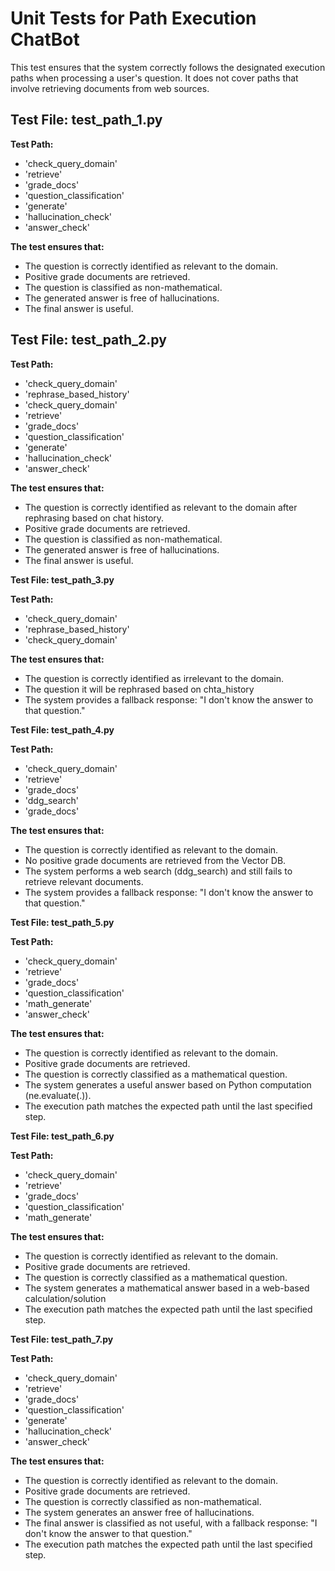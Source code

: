 # Unit Tests for Path Execution ChatBot

This test ensures that the system correctly follows the designated execution paths when processing a user's question. It does not cover paths that involve retrieving documents from web sources.

## Test File: test_path_1.py

**Test Path:**

- 'check_query_domain'
- 'retrieve'
- 'grade_docs'
- 'question_classification'
- 'generate'
- 'hallucination_check'
- 'answer_check'

**The test ensures that:**

- The question is correctly identified as relevant to the domain.
- Positive grade documents are retrieved.
- The question is classified as non-mathematical.
- The generated answer is free of hallucinations.
- The final answer is useful.

## Test File: test_path_2.py

**Test Path:**

- 'check_query_domain'
- 'rephrase_based_history'
- 'check_query_domain'
- 'retrieve'
- 'grade_docs'
- 'question_classification'
- 'generate'
- 'hallucination_check'
- 'answer_check'

**The test ensures that:**

- The question is correctly identified as relevant to the domain after rephrasing based on chat history.
- Positive grade documents are retrieved.
- The question is classified as non-mathematical.
- The generated answer is free of hallucinations.
- The final answer is useful.

**Test File: test_path_3.py**

**Test Path:**

- 'check_query_domain'
- 'rephrase_based_history'
- 'check_query_domain'

**The test ensures that:**

- The question is correctly identified as irrelevant to the domain.
- The question it will be rephrased based on chta_history
- The system provides a fallback response: "I don't know the answer to that question."

**Test File: test_path_4.py**

**Test Path:**

- 'check_query_domain'
- 'retrieve'
- 'grade_docs'
- 'ddg_search'
- 'grade_docs'

**The test ensures that:**

- The question is correctly identified as relevant to the domain.
- No positive grade documents are retrieved from the Vector DB.
- The system performs a web search (ddg_search) and still fails to retrieve relevant documents.
- The system provides a fallback response: "I don't know the answer to that question."

**Test File: test_path_5.py**

**Test Path:**

- 'check_query_domain'
- 'retrieve'
- 'grade_docs'
- 'question_classification'
- 'math_generate'
- 'answer_check'

**The test ensures that:**

- The question is correctly identified as relevant to the domain.
- Positive grade documents are retrieved.
- The question is correctly classified as a mathematical question.
- The system generates a useful answer based on Python computation (ne.evaluate(.)).
- The execution path matches the expected path until the last specified step.

**Test File: test_path_6.py**

**Test Path:**

- 'check_query_domain'
- 'retrieve'
- 'grade_docs'
- 'question_classification'
- 'math_generate'

**The test ensures that:**

- The question is correctly identified as relevant to the domain.
- Positive grade documents are retrieved.
- The question is correctly classified as a mathematical question.
- The system generates a mathematical answer based in a web-based calculation/solution
- The execution path matches the expected path until the last specified step.

**Test File: test_path_7.py**

**Test Path:**

- 'check_query_domain'
- 'retrieve'
- 'grade_docs'
- 'question_classification'
- 'generate'
- 'hallucination_check'
- 'answer_check'

**The test ensures that:**

- The question is correctly identified as relevant to the domain.
- Positive grade documents are retrieved.
- The question is correctly classified as non-mathematical.
- The system generates an answer free of hallucinations.
- The final answer is classified as not useful, with a fallback response: "I don't know the answer to that question."
- The execution path matches the expected path until the last specified step.
